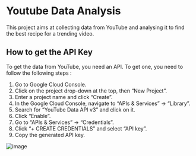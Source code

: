 # Youtube Data Analysis
This project aims at collecting data from YouTube and analysing it to find the best recipe for a trending video.

## How to get the API Key 
To get the data from YouTube, you need an API. To get one, you need to follow the following steps :

1. Go to Google Cloud Console.
2. Click on the project drop-down at the top, then “New Project”.
3. Enter a project name and click “Create”.
4. In the Google Cloud Console, navigate to “APIs & Services” -> “Library”.
5. Search for “YouTube Data API v3” and click on it.
6. Click “Enable”.
7. Go to “APIs & Services” -> “Credentials”.
8. Click “+ CREATE CREDENTIALS” and select “API key”.
9. Copy the generated API key.


![image](https://github.com/user-attachments/assets/a7ec543d-3ded-4e78-a2b1-456beffbac5a)
